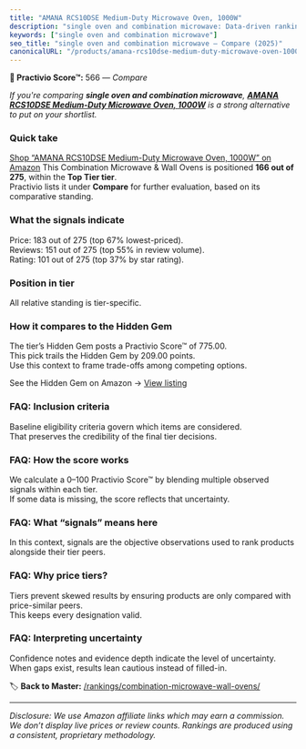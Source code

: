 ```yaml
---
title: "AMANA RCS10DSE Medium-Duty Microwave Oven, 1000W"
description: "single oven and combination microwave: Data-driven ranking using the Practivio Score™. Positioned by quality, value, demand, findability, momentum."
keywords: ["single oven and combination microwave"]
seo_title: "single oven and combination microwave — Compare (2025)"
canonicalURL: "/products/amana-rcs10dse-medium-duty-microwave-oven-1000w-B00D40PHVU/"
---
```


**🛒 Practivio Score™:** 566 — _Compare_


*If you're comparing **single oven and combination microwave**, **[AMANA RCS10DSE Medium-Duty Microwave Oven, 1000W](https://www.amazon.com/dp/B00D40PHVU?tag=practivio-20)** is a strong alternative to put on your shortlist.*
### Quick take
[Shop “AMANA RCS10DSE Medium-Duty Microwave Oven, 1000W” on Amazon](https://www.amazon.com/dp/B00D40PHVU?tag=practivio-20)
This Combination Microwave & Wall Ovens is positioned **166 out of 275**, within the **Top Tier tier**.  
Practivio lists it under **Compare** for further evaluation, based on its comparative standing.

### What the signals indicate
Price: 183 out of 275 (top 67% lowest-priced).  
Reviews: 151 out of 275 (top 55% in review volume).  
Rating: 101 out of 275 (top 37% by star rating).  

### Position in tier
All relative standing is tier-specific.

### How it compares to the Hidden Gem
The tier’s Hidden Gem posts a Practivio Score™ of 775.00.  
This pick trails the Hidden Gem by 209.00 points.  
Use this context to frame trade-offs among competing options.  

See the Hidden Gem on Amazon → [View listing](https://www.amazon.com/dp/B081ZS7VSM?tag=practivio-20)

### FAQ: Inclusion criteria
Baseline eligibility criteria govern which items are considered.  
That preserves the credibility of the final tier decisions.

### FAQ: How the score works
We calculate a 0–100 Practivio Score™ by blending multiple observed signals within each tier.  
If some data is missing, the score reflects that uncertainty.

### FAQ: What “signals” means here
In this context, signals are the objective observations used to rank products alongside their tier peers.

### FAQ: Why price tiers?
Tiers prevent skewed results by ensuring products are only compared with price-similar peers.  
This keeps every designation valid.

### FAQ: Interpreting uncertainty
Confidence notes and evidence depth indicate the level of uncertainty.  
When gaps exist, results lean cautious instead of filled-in.

<!-- Missing template for Compare/CompareWithinPriceClass -->


🏷️ **Back to Master:** [/rankings/combination-microwave-wall-ovens/](/rankings/combination-microwave-wall-ovens/)

---
_Disclosure: We use Amazon affiliate links which may earn a commission. We don’t display live prices or review counts. Rankings are produced using a consistent, proprietary methodology._
